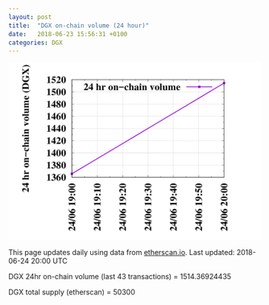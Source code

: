 ```yaml
---
layout: post
title:  "DGX on-chain volume (24 hour)"
date:   2018-06-23 15:56:31 +0100
categories: DGX
---
```


![DGX volume graph](dgxvolume_scripts/out.png)


This page updates daily using data from [etherscan.io](https://etherscan.io). Last updated:
2018-06-24 20:00 UTC

DGX 24hr on-chain volume (last 43 transactions) = 1514.36924435

DGX total supply (etherscan) = 50300

